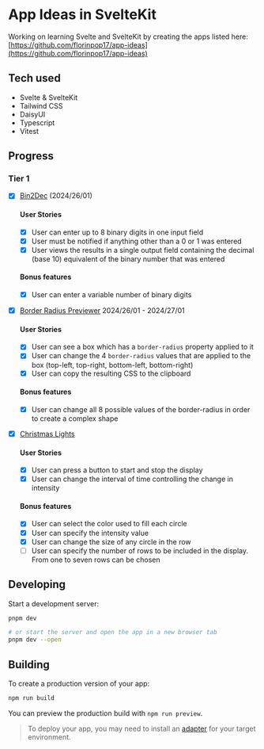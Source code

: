 # App Ideas in SvelteKit

Working on learning Svelte and SvelteKit by creating the apps listed here: [https://github.com/florinpop17/app-ideas](https://github.com/florinpop17/app-ideas)

## Tech used

- Svelte & SvelteKit
- Tailwind CSS
- DaisyUI
- Typescript
- Vitest

## Progress

### Tier 1

- [x] [Bin2Dec](https://github.com/florinpop17/app-ideas/blob/master/Projects/1-Beginner/Bin2Dec-App.md) (2024/26/01)

  #### User Stories

  - [x] User can enter up to 8 binary digits in one input field
  - [x] User must be notified if anything other than a 0 or 1 was entered
  - [x] User views the results in a single output field containing the decimal (base 10) equivalent of the binary number that was entered

  #### Bonus features

  - [x] User can enter a variable number of binary digits

- [x] [Border Radius Previewer](https://github.com/florinpop17/app-ideas/blob/master/Projects/1-Beginner/Border-Radius-Previewer.md) 2024/26/01 - 2024/27/01

  #### User Stories

  - [x] User can see a box which has a `border-radius` property applied to it
  - [x] User can change the 4 `border-radius` values that are applied to the box (top-left, top-right, bottom-left, bottom-right)
  - [x] User can copy the resulting CSS to the clipboard

  #### Bonus features

  - [x] User can change all 8 possible values of the border-radius in order to create a complex shape

- [x] [Christmas Lights](https://github.com/florinpop17/app-ideas/blob/master/Projects/1-Beginner/Christmas-Lights-App.md)

  #### User Stories

  - [x] User can press a button to start and stop the display
  - [x] User can change the interval of time controlling the change in intensity

  #### Bonus features

  - [x] User can select the color used to fill each circle
  - [x] User can specify the intensity value
  - [x] User can change the size of any circle in the row
  - [ ] User can specify the number of rows to be included in the display. From
        one to seven rows can be chosen

## Developing

Start a development server:

```bash
pnpm dev

# or start the server and open the app in a new browser tab
pnpm dev --open
```

## Building

To create a production version of your app:

```bash
npm run build
```

You can preview the production build with `npm run preview`.

> To deploy your app, you may need to install an [adapter](https://kit.svelte.dev/docs/adapters) for your target environment.
